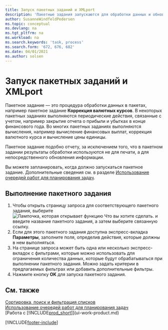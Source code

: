 ```yaml
---
title: Запуск пакетных заданий и XMLport
description: 'Пакетные задания запускаются для обработки данных и обновления информации, например для выполнения периодических действий и других расчетов.'
author: SusanneWindfeldPedersen
ms.topic: conceptual
ms.devlang: na
ms.tgt_pltfrm: na
ms.workload: na
ms.search.keywords: 'task, process'
ms.search.form: '672, 676, 682'
ms.date: 04/01/2021
ms.author: solsen
---
```

# <a name="run-batch-jobs-and-xmlports"></a>Запуск пакетных заданий и XMLport

Пакетное задание — это процедура обработки данных в пакетах, например пакетное задание **Коррекция валютных курсов**. В некоторых пакетных заданиях выполняются периодические действия, связанные с учетом, например закрытие отчета о прибыли и убытках в конце финансового года. Во многих пакетных заданиях выполняются вычисления, например вычисление финансовых выплат, коррекция валютного курса и вычисление цены единицы.

Пакетное задание подобно отчету, за исключением того, что в пакетном задании результаты обработки используются не для печати, а для непосредственного обновления информации.

Вы можете запланировать, когда должно запускаться пакетное задание. Дополнительные сведения см. в разделе [Использование очередей работ для планирования задач](admin-job-queues-schedule-tasks.md).

## <a name="to-run-a-batch-job"></a>Выполнение пакетного задания
1. Чтобы открыть страницу запроса для соответствующего пакетного задания, выберите ![Лампочка, которая открывает функцию Что вы хотите сделать.](media/ui-search/search_small.png "Что вы хотите сделать") и введите название пакетного задания, а затем выберите связанную ссылку.
2. Если для этого пакетного задания доступна экспресс-вкладка **Параметры**, заполните поля, определив действия, которые должны в нем выполняться.
3. На странице запроса может быть одна или несколько экспресс-вкладок с фильтрами, которые можно использовать для ограничения количества данных, которые будут обрабатываться при выполнении пакетного задания. Можно задать критерии в предлагаемых фильтрах или добавить дополнительные фильтры.
4. Нажмите кнопку **OK** для запуска пакетного задания.

## <a name="see-also"></a>См. также
[Сортировка, поиск и фильтрация списков](ui-enter-criteria-filters.md)  
[Использование очередей работ для планирования задач](admin-job-queues-schedule-tasks.md)  
[Работа с [!INCLUDE[prod_short](includes/prod_short.md)]](ui-work-product.md)


[!INCLUDE[footer-include](includes/footer-banner.md)]

